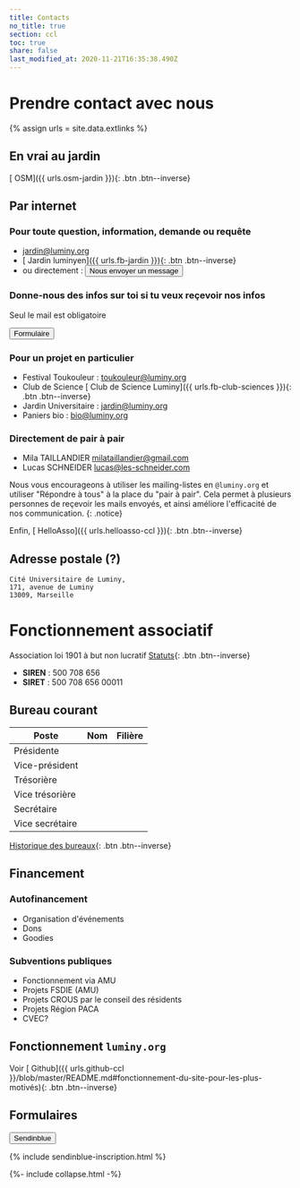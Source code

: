 ```yaml
---
title: Contacts
no_title: true
section: ccl
toc: true
share: false
last_modified_at: 2020-11-21T16:35:38.490Z
---
```

# Prendre contact avec nous

{% assign urls = site.data.extlinks %}

## En vrai au jardin

[<i class="fas fa-map-pin"></i> OSM]({{ urls.osm-jardin }}){: .btn .btn--inverse}

## Par internet

### Pour toute question, information, demande ou requête

* [jardin@luminy.org](mailto:jardin@luminy.org)
* [<i class="fab fa-facebook-square"></i> Jardin luminyen]({{ urls.fb-jardin }}){: .btn .btn--inverse}
* ou directement : <button class="collapsible" id="formulaire-write-us">Nous envoyer un message</button>

### Donne-nous des infos sur toi si tu veux reçevoir nos infos

Seul le mail est obligatoire

<button class="collapsible" id="formulaire-contact">Formulaire</button>

<div class="content" id="formulaire-contactdata" markdown="1"
style="display: none">
{% include contact-form.html %}
</div>

### Pour un projet en particulier

* Festival Toukouleur : [toukouleur@luminy.org](mailto:toukouleur@luminy.org)
* Club de Science [<i class="fab fa-facebook-square"></i> Club de Science Luminy]({{ urls.fb-club-sciences }}){: .btn .btn--inverse}
* Jardin Universitaire : [jardin@luminy.org](mailto:jardin@luminy.org)
* Paniers bio : [bio@luminy.org](mailto:bio@luminy.org)

### Directement de pair à pair

* Mila TAILLANDIER [milataillandier@gmail.com](mailto:milataillandier@gmail.com)
* Lucas SCHNEIDER [lucas@les-schneider.com](mailto:lucas@les-schneider.com)

Nous vous encourageons à utiliser les mailing-listes en `@luminy.org` et
utiliser "Répondre à tous" à la place du "pair à pair". Cela permet à plusieurs
personnes de reçevoir les mails envoyés, et ainsi améliore l'efficacité de nos
communication.
{: .notice}

Enfin, \[<i class="fas fa-fw fa-fire" aria-hidden="true"></i> HelloAsso]({{ urls.helloasso-ccl }}){: .btn .btn--inverse}

## Adresse postale (?)

```
Cité Universitaire de Luminy,
171, avenue de Luminy
13009, Marseille
```

# Fonctionnement associatif

Association loi 1901 à but non lucratif [Statuts](/ccl/statuts/){: .btn
.btn--inverse}

* **SIREN** : 500 708 656
* **SIRET** : 500 708 656 00011

## Bureau courant

| Poste           | Nom | Filière |
| --------------- | --- | ------- |
| Présidente      |     |         |
| Vice-président  |     |         |
| Trésorière      |     |         |
| Vice trésorière |     |         |
| Secrétaire      |     |         |
| Vice secrétaire |     |         |

[Historique des bureaux](/l-asso/bureaux/){: .btn .btn--inverse}

## Financement

### Autofinancement

* Organisation d'événements
* Dons
* Goodies

### Subventions publiques

* Fonctionnement via AMU
* Projets FSDIE (AMU)
* Projets CROUS par le conseil des résidents
* Projets Région PACA
* CVEC?

## Fonctionnement `luminy.org`

Voir \[<i class="fab fa-github" aria-hidden="true"></i> Github]({{ urls.github-ccl }}/blob/master/README.md#fonctionnement-du-site-pour-les-plus-motivés){: .btn .btn--inverse}

## Formulaires

<button class="collapsible" id="formulaire-distrib">Sendinblue</button>

<div class="content" id="formulaire-distribdata" markdown="1"
style="display: block">
{% include sendinblue-inscription.html %}
</div>

{%- include collapse.html -%}